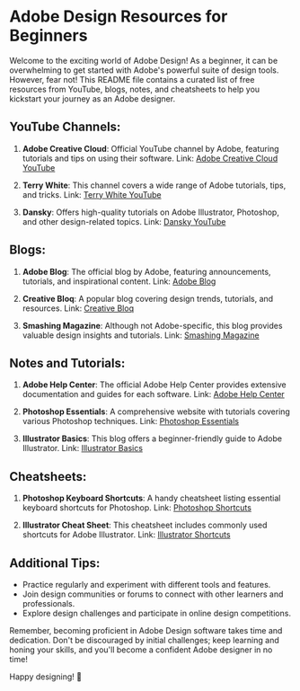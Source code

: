 # Adobe Design Resources for Beginners

Welcome to the exciting world of Adobe Design! As a beginner, it can be overwhelming to get started with Adobe's powerful suite of design tools. However, fear not! This README file contains a curated list of free resources from YouTube, blogs, notes, and cheatsheets to help you kickstart your journey as an Adobe designer.

## YouTube Channels:

1. **Adobe Creative Cloud**: Official YouTube channel by Adobe, featuring tutorials and tips on using their software.
   Link: [Adobe Creative Cloud YouTube](https://www.youtube.com/user/AdobeCreativeCloud)

2. **Terry White**: This channel covers a wide range of Adobe tutorials, tips, and tricks.
   Link: [Terry White YouTube](https://www.youtube.com/user/terrywhitetechblog)

3. **Dansky**: Offers high-quality tutorials on Adobe Illustrator, Photoshop, and other design-related topics.
   Link: [Dansky YouTube](https://www.youtube.com/user/ForeverDansky)

## Blogs:

1. **Adobe Blog**: The official blog by Adobe, featuring announcements, tutorials, and inspirational content.
   Link: [Adobe Blog](https://blog.adobe.com/en/publish/)

2. **Creative Bloq**: A popular blog covering design trends, tutorials, and resources.
   Link: [Creative Bloq](https://www.creativebloq.com/)

3. **Smashing Magazine**: Although not Adobe-specific, this blog provides valuable design insights and tutorials.
   Link: [Smashing Magazine](https://www.smashingmagazine.com/)

## Notes and Tutorials:

1. **Adobe Help Center**: The official Adobe Help Center provides extensive documentation and guides for each software.
   Link: [Adobe Help Center](https://helpx.adobe.com/support.html)

2. **Photoshop Essentials**: A comprehensive website with tutorials covering various Photoshop techniques.
   Link: [Photoshop Essentials](https://www.photoshopessentials.com/)

3. **Illustrator Basics**: This blog offers a beginner-friendly guide to Adobe Illustrator.
   Link: [Illustrator Basics](https://www.illustratorbasics.com/)

## Cheatsheets:

1. **Photoshop Keyboard Shortcuts**: A handy cheatsheet listing essential keyboard shortcuts for Photoshop.
   Link: [Photoshop Shortcuts](https://helpx.adobe.com/photoshop/using/default-keyboard-shortcuts.html)

2. **Illustrator Cheat Sheet**: This cheatsheet includes commonly used shortcuts for Adobe Illustrator.
   Link: [Illustrator Shortcuts](https://www.shutterstock.com/blog/adobe-illustrator-cheat-sheet)

## Additional Tips:

- Practice regularly and experiment with different tools and features.
- Join design communities or forums to connect with other learners and professionals.
- Explore design challenges and participate in online design competitions.

Remember, becoming proficient in Adobe Design software takes time and dedication. Don't be discouraged by initial challenges; keep learning and honing your skills, and you'll become a confident Adobe designer in no time!

Happy designing! 🎨
